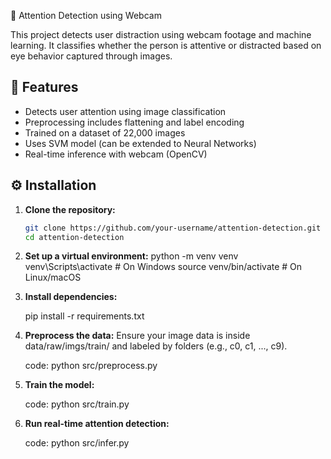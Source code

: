 🧠 Attention Detection using Webcam

This project detects user distraction using webcam footage and machine learning. It classifies whether the person is attentive or distracted based on eye behavior captured through images.




## 🚀 Features

- Detects user attention using image classification
- Preprocessing includes flattening and label encoding
- Trained on a dataset of 22,000 images
- Uses SVM model (can be extended to Neural Networks)
- Real-time inference with webcam (OpenCV)

## ⚙️ Installation

1. **Clone the repository:**

   ```bash
   git clone https://github.com/your-username/attention-detection.git
   cd attention-detection

2. **Set up a virtual environment:**
   python -m venv venv
   venv\Scripts\activate   # On Windows
   source venv/bin/activate  # On Linux/macOS

3. **Install dependencies:** 

   pip install -r requirements.txt

4. **Preprocess the data:**
   Ensure your image data is inside data/raw/imgs/train/ and labeled by folders (e.g., c0, c1, ..., c9).

   code:
   python src/preprocess.py

5. **Train the model:**

   code:
   python src/train.py

6. **Run real-time attention detection:**

   code:
   python src/infer.py
